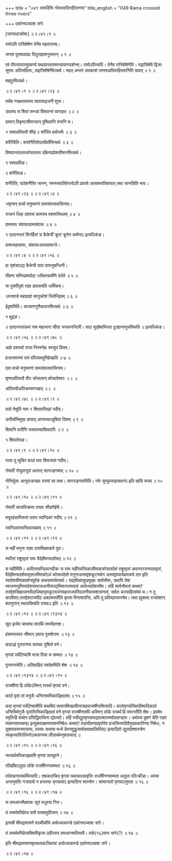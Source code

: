 +++
title = "०४९ रामादिभिः गोमत्यादिनदीतरणम्"
title_english = "049 Rama crossed three rivers"

+++
एकोनपञ्चाशः सर्गः  

\[जानपदाक्रोशः\] ॥ २।४९।१ ॥   

रामोऽपि रात्रिशेषेण तेनैव महदन्तरम्।  

जगाम पुरुषव्याघ्रः पितुराज्ञामनुस्मरन्  ॥  १  ॥   

एवं पौरव्यापारमुपवर्ण्य यथाप्राप्तरामवनप्रयाणदर्शनम्। रामोऽपीत्यादि। तेनैव रात्रिशेषेणेति। यद्रात्रिशेषे द्विजाः सुप्ताः अतिसंहिताः, तद्रात्रिशेषेणैवेत्यर्थः। महत् अन्तरं अवकाशं जगामअतिवाहितवानिति यावत् ॥ १ ॥   

महद्दूरमित्यर्थः।  

 ॥ २।४९।१ ॥  ॥ २।४९।२३ ॥   

तथैव गच्छतस्तस्य व्यपायाद्रजनी शुभा।  

उपास्य स शिवां सन्ध्यां विषयान्तं व्यगाहत  ॥  २  ॥   

ग्रामान् विकृष्टसीमान्तान् पुष्पितानि वनानि च।  

१ पश्यन्नतिययौ शीघ्रं २ शरैरिव हयोत्तमैः  ॥  ३  ॥   

शरैरिवेति। शरवेगैरिवोपलक्षितैरित्यर्थः  ॥  ३  ॥   

विषयान्तंउत्तरकोसलस्य दक्षिणप्रदेशसीमानमित्यर्थः।  

१ पश्यन्नपिङ।  

२ शनैरिवङ।  

शनैरिति, पाठेशनैरिव जानन्, गमनस्यातिवेगत्वेऽपि प्रवासे आसक्त्यतिशयात् तथा जानन्निति भावः।  

 ॥ २।४९।२३ ॥  ॥ २।४९।४ ॥   

१शृण्वन् वाचो मनुष्याणां ग्रामसंवासवासिनाम्।  

राजानं धिक् दशरथं कामस्य वशमास्थितम्  ॥  ४  ॥   

ग्रामरूपः संवासःग्रामसंवासः  ॥  ४  ॥   

१ एतदनन्तरं विगर्हितां च कैकेयीं क्रूरां क्रूरेण कर्मणाऽ इत्यधिकंङ।  

ग्रामाःमहाग्रामाः, संवासाःअल्पग्रामाःगो।  

 ॥ २।४९।४ ॥  ॥ २।४९।५६ ॥   

हा नृशंसाऽद्य कैकेयी पापा पापानुबन्धिनी।  

तीक्ष्णा सम्भिन्नमर्यादा १तीक्ष्णकर्मणि वर्तते  ॥  ५  ॥   

या पुत्रमीदृशं राज्ञः प्रवासयति धार्मिकम्।  

२वनवासे महाप्राज्ञं सानुक्रोशं जितेन्द्रियम्  ॥  ६  ॥   

ईदृशमिति। कल्याणगुणैकतानमित्यर्थः  ॥  ६  ॥   

१ क्षुद्रङ।  

२ एतदनन्तरंकथं नाम महाभागा सीता जनकनन्दिनी। सदा सुखेष्वभिरता दुःखान्यनुभविष्यति ॥  इत्यधिकंङ।  

 ॥ २।४९।५६ ॥  ॥ २।४९।७८ ॥   

अहो दशरथो राजा निस्स्नेहः स्वसुतं प्रियम्।  

प्रजानामनघं रामं परित्यक्तुमिहेच्छति  ॥  ७  ॥   

एता वाचो मनुष्याणां ग्रामसंवासवासिनाम्।  

शृण्वन्नतिययौ वीरः कोसलान् कोसलेश्वरः  ॥  ८  ॥   

अतिययौअतिक्रम्यागच्छत्  ॥  ८  ॥   

 ॥ २।४९।७८ ॥  ॥ २।४९।९ ॥   

ततो वेश्रुतिं नाम १ शिववारिवहां नदीम्।  

उत्तीर्याभिमुखः प्रायात् अगस्त्याध्युषितां दिशम्  ॥  ९  ॥   

शिवानि वारीणि यस्यास्साशिववारिः  ॥  ९  ॥   

१ शिवतोयङ।  

 ॥ २।४९।९ ॥  ॥ २।४९।१० ॥   

गत्वा तु सुचिरं कालं ततः शिवजलां नदीम्।  

गोमतीं गोयुतानूपां अतरत् सागरङ्गमाम्  ॥  १०  ॥   

गोभिर्युताः आनूपाःकच्छाः यस्यां सा तथा। सागरङ्गमामिति। गमेः सुप्युपसङ्ख्यानंऽ इति खचि रूपम्  ॥ १० ॥   

 ॥ २।४९।१० ॥  ॥ २।४९।११ ॥   

गोमतीं चाप्यतिक्रम्य राघवः शीघ्रगैर्हयैः।  

मयूरहंसाभिरुतां ततार स्यन्दिकां नदीम्  ॥  ११  ॥   

स्यन्दिकांस्यन्दिकाख्याम्  ॥  ११  ॥   

 ॥ २।४९।११ ॥  ॥ २।४९।१२ ॥   

स महीं मनुना राज्ञा दत्तामिक्ष्वाकवे पुरा।  

स्फीतां राष्ट्रावृतां रामः वैदेहीमन्वदर्शयत्  ॥  १२  ॥   

स महीमिति। अतीतस्यन्दिकानदीकः स रामः महींस्यन्दिकासीमाककोसलदेशं राष्ट्रावृतां अवान्तरजनपदावृतां, वैदेहीमन्वदर्शयत्एतत्सीमाकोऽयं कोसलदेशो मनुनाअस्मद्वंशकूटस्थेन अस्मद्वंश्यायेक्ष्वाकवे दत्त इति स्वदेशसीमाप्रदर्शनपूर्वकं कथयामासेत्यर्थः। यद्यपीक्ष्वाकुप्रमुखाः सार्वभौमाः, तथापि तेषां स्वजन्मभूमिस्वदेशस्वराजधानीत्वाद्यभिमानास्पदत्वं अयोध्यादेशस्यैव। तर्हि सार्वभौमत्वं कथम्? ततद्देशसिह्मासनपीठाधिष्ठातृमकुटवर्धनमहाराजपरिपालनीयस्वशासनत्वं, सर्वतः करग्राहित्वमेव च। न तु कालीवत् तत्तद्देशराजपीठं अबलमस्तीति कृत्वा विनाशयन्ति, अपि तु प्रतिष्ठापयन्त्येव। तथा ह्युक्तम् राजवंशान् शतगुणान् स्थापयिष्यति राघवःऽ इति  ॥  १२  ॥   

 ॥ २।४९।१२ ॥  ॥ २।४९।१३१४ ॥   

सूत इत्येव चाभाष्य सारथिं तमभीक्ष्णशः।  

हंसमत्तस्वरः श्रीमान् उवाच पुरुषोत्तमः  ॥  १३  ॥   

कदाऽहं पुनरागम्य सरय्वाः पुष्पिते वने।  

मृगयां पर्यटिष्यामि मात्रा पित्रा च सम्मतः  ॥  १४  ॥   

पुनरागम्येति। अतिवाहितं स्वदेशमिति शेषः  ॥  १४  ॥   

 ॥ २।४९।१३१४ ॥  ॥ २।४९।१५ ॥   

राजर्षीणां हि लोकेऽस्मिन् रत्यर्थं मृगयां वने।  

काले वृतां तां मनुजैः धन्विनामभिकाङ्क्षिताम्  ॥  १५  ॥   

कदा मृगयां पर्यटिष्यामीति कथमिदं व्यसनमिच्छसीत्यत्राहराजर्षीणामित्यादि। कालेमृगयोचितग्रीष्मादिकाले धन्विभिर्मनुजैः वृतांतैरभिकाङ्क्षितां वने मृगयां राजर्षीणामपि अस्मिन् लोके रत्यर्थं हि स्मरन्तीति शेषः। इयमेव स्मृतिःहि शब्देन प्रसिद्धिवाचिना द्योत्यते। तर्हि स्त्रीद्यूतमृगयामद्यवाक्पारुष्योग्रदण्डताः। अर्थस्य दूषणं चेति राज्ञां व्यसनसप्तकम्ऽ इत्युक्तलक्षणव्यसननिषेधः कथम्? तदाभीक्ष्ण्यप्रवृत्तेरेव प्रजाचिन्तादिवैमुख्यकारिण्या निषेधः, न तूक्तव्यसनमात्रस्य, तस्याः सभाया मध्ये देवनमुद्धृत्यावोक्ष्याक्षान्निर्वपेत्ऽ इत्यादितो द्यूतादेश्शास्त्रेण स्वकृत्याविरोधिनोऽव्यसनस्य लीलार्थमनुमतत्वात् ॥   

 ॥ २।४९।१५ ॥  ॥ २।४९।१६ ॥   

नात्यर्थमभिकाङ्क्षामि मृगयां सरयूवने।  

रतिर्ह्येषाऽतुला लोके राजर्षिगणसम्मता  ॥  १६  ॥   

तदेवाहनात्यर्थमित्यादि। एषाकदाचित् मृगया यथाकालप्रवृत्तिः राजर्षिगणसम्मता अतुला रतिःक्रीडा। अस्या अप्यनुमतिः गजादयो न हन्तव्याः मृगयायांऽ इत्यादिना शास्त्रेण। सामान्यतो मृगयाऽनुमता  ॥  १६  ॥   

 ॥ २।४९।१६ ॥  ॥ २।४९।१७ ॥   

स तमध्वानमैक्ष्वाकः सूतं मधुरया गिरा।  

तं तमर्थमभिप्रेत्य ययौ वाक्यमुदीरयन्  ॥  १७  ॥   

इत्यार्षे श्रीमद्रामायणे वाल्मीकीये अयोध्याकाण्डे एकोनपञ्चाशः सर्गः।  

तं तमर्थमभिप्रेत्यविषयीकृत्य उदीरयन् तमध्वानमतिययौ। तर्क(१६)मानः सर्गः(?)  ॥  १७  ॥   

इति श्रीमद्रामायणामृतकतकटीकायां अयोध्याकाण्डे एकोनपञ्चाशः सर्गः।  

 ॥ २।४९।१७ ॥   

